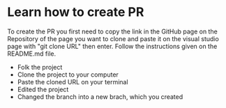 # Learn how to create PR

To create the PR you first need to copy the link in the GitHub page on the Repository of the page you want to clone and paste it on the visual studio page with "git clone URL" then enter. 
Follow the instructions given on the README.md file.
- Folk the project 
- Clone the project to your computer
- Paste the cloned URL on your terminal 
- Edited the project
- Changed the branch into a new brach, which you created